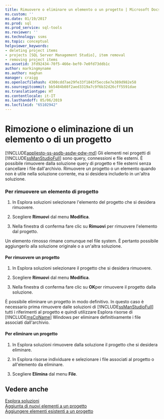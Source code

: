 ```yaml
---
title: Rimuovere o eliminare un elemento o un progetto | Microsoft Docs
ms.custom: ''
ms.date: 01/19/2017
ms.prod: sql
ms.prod_service: sql-tools
ms.reviewer: ''
ms.technology: ssms
ms.topic: conceptual
helpviewer_keywords:
- deleting project items
- projects [SQL Server Management Studio], item removal
- removing project items
ms.assetid: 3fd92434-70f5-466e-bef0-7e0fd73ddb1c
author: markingmyname
ms.author: maghan
manager: craigg
ms.openlocfilehash: 4300cdd7ae29fe33f1843f5ecc6e7e389d982e58
ms.sourcegitcommit: bb5484b08f2aed3319a7c9f6b32d26cff5591dae
ms.translationtype: HT
ms.contentlocale: it-IT
ms.lasthandoff: 05/06/2019
ms.locfileid: "65102942"
---
```

# <a name="remove-or-delete-an-item-or-project"></a>Rimozione o eliminazione di un elemento o di un progetto
[!INCLUDE[appliesto-ss-asdb-asdw-pdw-md](../../includes/appliesto-ss-asdb-asdw-pdw-md.md)]
Gli elementi nei progetti di [!INCLUDE[ssManStudioFull](../../includes/ssmanstudiofull-md.md)] sono query, connessioni e file esterni. È possibile rimuovere dalla soluzione query di progetto e file esterni senza cancellare i file dall'archivio. Rimuovere un progetto o un elemento quando non è utile nella soluzione corrente, ma si desidera includerlo in un'altra soluzione.  
  
### <a name="to-remove-a-project-item"></a>Per rimuovere un elemento di progetto  
  
1.  In Esplora soluzioni selezionare l'elemento del progetto che si desidera rimuovere.  
  
2.  Scegliere **Rimuovi** dal menu **Modifica**.  
  
3.  Nella finestra di conferma fare clic su **Rimuovi** per rimuovere l'elemento dal progetto.  
  
Un elemento rimosso rimane comunque nel file system. È pertanto possibile aggiungerlo alla soluzione originale o a un'altra soluzione.  
  
#### <a name="to-remove-a-project"></a>Per rimuovere un progetto  
  
1.  In Esplora soluzioni selezionare il progetto che si desidera rimuovere.  
  
2.  Scegliere **Rimuovi** dal menu **Modifica**.  
  
3.  Nella finestra di conferma fare clic su **OK**per rimuovere il progetto dalla soluzione.  
  
È possibile eliminare un progetto in modo definitivo. In questo caso è necessario prima rimuovere dalle soluzioni di [!INCLUDE[ssManStudioFull](../../includes/ssmanstudiofull-md.md)] tutti i riferimenti al progetto e quindi utilizzare Esplora risorse di [!INCLUDE[msCoName](../../includes/msconame_md.md)] Windows per eliminare definitivamente i file associati dall'archivio.  
  
#### <a name="to-delete-a-project"></a>Per eliminare un progetto  
  
1.  In Esplora soluzioni rimuovere dalla soluzione il progetto che si desidera eliminare.  
  
2.  In Esplora risorse individuare e selezionare i file associati al progetto o all'elemento da eliminare.  
  
3.  Scegliere **Elimina** dal menu **File**.  
  
## <a name="see-also"></a>Vedere anche  
[Esplora soluzioni](../../ssms/solution/solution-explorer.md)  
[Aggiunta di nuovi elementi a un progetto](../../ssms/solution/add-new-items-to-a-project.md)  
[Aggiungere elementi esistenti a un progetto](../../ssms/solution/add-existing-items-to-a-project.md)  
  
